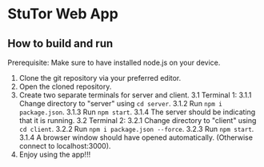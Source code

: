 # StuTor Web App

## How to build and run

Prerequisite: Make sure to have installed node.js on your device.

1. Clone the git repository via your preferred editor.
2. Open the cloned repository.
3. Create two separate terminals for server and client.
    3.1 Terminal 1:
    3.1.1 Change directory to "server" using `cd server`.
    3.1.2 Run `npm i package.json`.
    3.1.3 Run `npm start`.
    3.1.4 The server should be indicating that it is running.
    3.2 Terminal 2:
    3.2.1 Change directory to "client" using `cd client`.
    3.2.2 Run `npm i package.json --force`.
    3.2.3 Run `npm start`.
    3.1.4 A browser window should have opened automatically. (Otherwise connect to localhost:3000).
4. Enjoy using the app!!!
